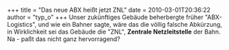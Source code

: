 +++
title = "Das neue ABX heißt jetzt ZNL"
date = 2010-03-01T20:36:22
author = "typ_o"
+++
Unser zukünftiges Gebäude beherbergte früher "ABX-Logistics", und wie
ein Bahner sagte, wäre das die völlig falsche Abkürzung, in Wirklichkeit
sei das Gebäude die "ZNL", **Zentrale Netzleitstelle** der Bahn. Na -
paßt das nicht ganz hervorragend?
